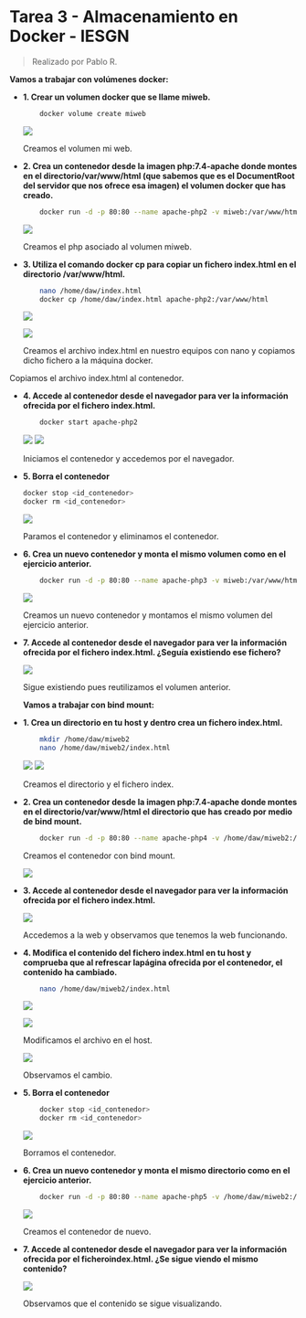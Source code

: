 # Tarea 3 - Almacenamiento en Docker - IESGN
> Realizado por Pablo R.

**Vamos a trabajar con volúmenes docker:**

- **1. Crear un volumen docker que se llame miweb.**
    ```sh
        docker volume create miweb
    ```
    ![](assets/ejercicio1.png)
    
    Creamos el volumen mi web.
    
- **2. Crea un contenedor desde la imagen php:7.4-apache donde montes en el directorio/var/www/html (que sabemos que es el DocumentRoot del servidor que nos ofrece esa imagen) el volumen docker que has creado.**
    ```sh
        docker run -d -p 80:80 --name apache-php2 -v miweb:/var/www/html php:7.4-apache
    ```
    ![](assets/ejercicio2.png)
    
    Creamos el php asociado al volumen miweb.

- **3. Utiliza el comando docker cp para copiar un fichero index.html en el directorio /var/www/html.**
    ```sh
        nano /home/daw/index.html
        docker cp /home/daw/index.html apache-php2:/var/www/html
    ```
    
    ![](assets/ejercicio3.PNG)
    
    ![](assets/ejercicio3-1.PNG)
    
    Creamos el archivo index.html en nuestro equipos con nano y copiamos dicho fichero a la máquina docker.

Copiamos el archivo index.html al contenedor.
- **4. Accede al contenedor desde el navegador para ver la información ofrecida por el fichero index.html.**
    ```sh
        docker start apache-php2
    ```
    
    ![](assets/ejercicio4.PNG)
    ![](assets/ejercicio4-1.PNG)
    
    Iniciamos el contenedor y accedemos por el navegador.
    
- **5. Borra el contenedor**
    ```sh
    docker stop <id_contenedor>
    docker rm <id_contenedor>
    ```
    
    ![](assets/ejercicio5.PNG)
    
    Paramos el contenedor y eliminamos el contenedor.

- **6. Crea un nuevo contenedor y monta el mismo volumen como en el ejercicio anterior.**
    ```sh
        docker run -d -p 80:80 --name apache-php3 -v miweb:/var/www/html php:7.4-apache
    ```
    
    ![](assets/ejercicio6.PNG)
    
    Creamos un nuevo contenedor y montamos el mismo volumen del ejercicio anterior.
    
- **7. Accede al contenedor desde el navegador para ver la información ofrecida por el fichero index.html. ¿Seguía existiendo ese fichero?**
    
    ![](assets/ejercicio7.PNG)
    
    Sigue existiendo pues reutilizamos el volumen anterior.
    
    **Vamos a trabajar con bind mount:**

- **1. Crea un directorio en tu host y dentro crea un fichero index.html.**

    ```sh
        mkdir /home/daw/miweb2
        nano /home/daw/miweb2/index.html
    ```
    
    ![](assets/ejercico1b.PNG)
    ![](assets/ejercicio1b-2.PNG)
    
    Creamos el directorio y el fichero index.

- **2. Crea un contenedor desde la imagen php:7.4-apache donde montes en el directorio/var/www/html el directorio que has creado por medio de bind mount.**

    ```sh
        docker run -d -p 80:80 --name apache-php4 -v /home/daw/miweb2:/var/www/html php:7.4-apache
    ```
    
    Creamos el contenedor con bind mount.
    
    ![](assets/ejercicio2b.png)

- **3. Accede al contenedor desde el navegador para ver la información ofrecida por el fichero index.html.**
    
    ![](assets/ejercicio3b.png.jpg)
    
    Accedemos a la web y observamos que tenemos la web funcionando.

- **4. Modifica el contenido del fichero index.html en tu host y comprueba que al refrescar lapágina ofrecida por el contenedor, el contenido ha cambiado.**
    ```sh
        nano /home/daw/miweb2/index.html
    ```
    
    ![](assets/ejercicio4b.PNG)
    
    ![](assets/ejercicio4b-1.PNG)
    
    Modificamos el archivo en el host.
    
    ![](assets/ejercicio4b-2.PNG)
    
    Observamos el cambio.
    
- **5. Borra el contenedor**

    ```sh
        docker stop <id_contenedor>
        docker rm <id_contenedor>
    ```
    
    ![](assets/ejercicio5b.PNG)
    
    Borramos el contenedor.

- **6. Crea un nuevo contenedor y monta el mismo directorio como en el ejercicio anterior.**

    ```sh
        docker run -d -p 80:80 --name apache-php5 -v /home/daw/miweb2:/var/www/html php:7.4-apache
    ```
    
    ![](assets/ejercicio6b.PNG)
    
    Creamos el contenedor de nuevo.
    
- **7. Accede al contenedor desde el navegador para ver la información ofrecida por el ficheroindex.html. ¿Se sigue viendo el mismo contenido?**

    ![](assets/ejercicio7b.PNG)
    
    Observamos que el contenido se sigue visualizando.